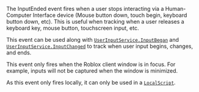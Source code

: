The InputEnded event fires when a user stops interacting via a
Human-Computer Interface device (Mouse button down, touch begin, keyboard
button down, etc). This is useful when tracking when a user releases a
keyboard key, mouse button, touchscreen input, etc.

This event can be used along with [`UserInputService.InputBegan`](https://create.roblox.com/docs/reference/engine/classes/UserInputService#InputBegan) and
[`UserInputService.InputChanged`](https://create.roblox.com/docs/reference/engine/classes/UserInputService#InputChanged) to track when user input begins,
changes, and ends.

This event only fires when the Roblox client window is in focus. For
example, inputs will not be captured when the window is minimized.

As this event only fires locally, it can only be used in a
[`LocalScript`](https://create.roblox.com/docs/reference/engine/classes/LocalScript).